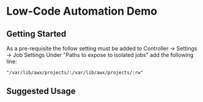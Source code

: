 # Low-Code Automation Demo

## Getting Started
As a pre-requisite the follow setting must be added to Controller -> Settings -> Job Settings
Under "Paths to expose to isolated jobs" add the following line:
```
"/var/lib/awx/projects/:/var/lib/awx/projects/:rw"
```
## Suggested Usage

